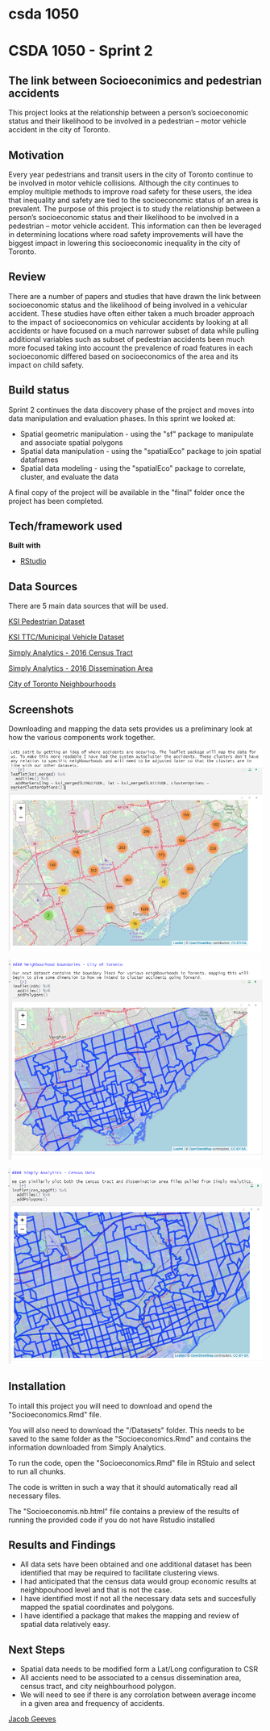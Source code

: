 
# csda 1050


# CSDA 1050 - Sprint 2

## The link between Socioeconimics and pedestrian accidents
This project looks at the relationship between a person’s socioeconomic status and their likelihood to be involved in a pedestrian – motor vehicle accident in the city of Toronto.

## Motivation
Every year pedestrians and transit users in the city of Toronto continue to be involved in motor vehicle collisions. Although the city continues to employ multiple methods to improve road safety for these users, the idea that inequality and safety are tied to the socioeconomic status of an area is prevalent. The purpose of this project is to study the relationship between a person’s socioeconomic status and their likelihood to be involved in a pedestrian – motor vehicle accident. This information can then be leveraged in determining locations where road safety improvements will have the biggest impact in lowering this socioeconomic inequality in the city of Toronto.

## Review
There are a number of papers and studies that have drawn the link between socioeconomic status and
the likelihood of being involved in a vehicular accident. These studies have often either taken a much broader approach to the impact of socioeconomics on vehicular accidents by looking at all accidents or have focused on a much narrower subset of data while pulling additional variables such as subset of pedestrian accidents been much more focused taking into account the prevalence of road features in each socioeconomic differed based on socioeconomics of the area and its impact on child safety.

## Build status
Sprint 2 continues the data discovery phase of the project and moves into data manipulation and evaluation phases.
In this sprint we looked at:
- Spatial geometric manipulation    - using the "sf" package to manipulate and associate spatial polygons
- Spatial data manipulation         - using the "spatialEco" package to join spatial dataframes
- Spatial data modeling             - using the "spatialEco" package to correlate, cluster, and evaluate the data

A final copy of the project will be available in the "final" folder once the project has been completed.

## Tech/framework used

<b>Built with</b>
- [RStudio](https://www.rstudio.com/)


## Data Sources
There are 5 main data sources that will be used.

[KSI Pedestrian Dataset](https://data.torontopolice.on.ca/datasets/pedestrians)

[KSI TTC/Municipal Vehicle Dataset](https://data.torontopolice.on.ca/datasets/ttc-municipal-vehicle)

[Simply Analytics - 2016 Census Tract](https://github.com/JacobGvs/CSDA-1050F18S1/tree/master/jacobgvs_304292/final/Datasets/SimplyAnalytics_C1)

[Simply Analytics - 2016 Dissemination Area](https://github.com/JacobGvs/CSDA-1050F18S1/tree/master/jacobgvs_304292/final/Datasets/SimplyAnalytics_C2)

[City of Toronto Neighbourhoods](https://open.toronto.ca/dataset/neighbourhoods/)

## Screenshots
Downloading and mapping the data sets provides us a preliminary look at how the various components work together. 

![KSI Accidents](https://github.com/JacobGvs/CSDA-1050F18S1/blob/master/jacobgvs_304292/sprint_1/Accidents.PNG)

![Toronto Neighbourhoods](https://github.com/JacobGvs/CSDA-1050F18S1/blob/master/jacobgvs_304292/sprint_1/Neighbourhood.PNG)

![Simply Analytics Census Tracts](https://github.com/JacobGvs/CSDA-1050F18S1/blob/master/jacobgvs_304292/sprint_1/Census%20Tract.PNG)

## Installation
To intall this project you will need to download and opend the "Socioeconomics.Rmd" file.

You will also need to download the "/Datasets" folder. This needs to be saved to the same folder as the "Socioeconomics.Rmd" and contains the information downloaded from Simply Analytics.

To run the code, open the "Socioeconomics.Rmd" file in RStuio and select to run all chunks.

The code is written in such a way that it should automatically read all necessary files.

The "Socioeconomis.nb.html" file contains a preview of the results of running the provided code if you do not have Rstudio installed

## Results and Findings
- All data sets have been obtained and one additional dataset has been identified that may be required to facilitate clustering views.
- I had anticipated that the census data would group economic results at neighbpouhood level and that is not the case.
- I have identified most if not all the necessary data sets and succesfully mapped the spatial coordinates and polygons.
- I have identified a package that makes the mapping and review of spatial data relatively easy.

## Next Steps
- Spatial data needs to be modified form a Lat/Long configuration to CSR
- All accients need to be associated to a census dissemination area, census tract, and city neighbourhood polygon.
- We will need to see if there is any corrolation between average income in a given area and frequency of accidents.


[Jacob Geeves](https://github.com/JacobGvs)